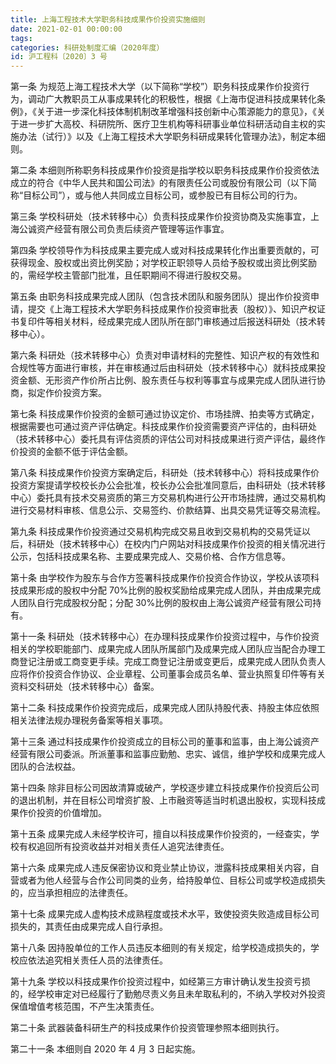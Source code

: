```yaml
---
title: 上海工程技术大学职务科技成果作价投资实施细则
date: 2021-02-01 00:00:00
tags: 
categories: 科研处制度汇编（2020年度）
id: 沪工程科〔2020〕3 号
---
```


第一条 为规范上海工程技术大学（以下简称“学校”）职务科技成果作价投资行为，调动广大教职员工从事成果转化的积极性，根据《上海市促进科技成果转化条例》，《关于进一步深化科技体制机制改革增强科技创新中心策源能力的意见》，《关于进一步扩大高校、科研院所、医疗卫生机构等科研事业单位科研活动自主权的实施办法（试行）》以及《上海工程技术大学职务科研成果转化管理办法》，制定本细则。

第二条 本细则所称职务科技成果作价投资是指学校以职务科技成果作价投资依法成立的符合《中华人民共和国公司法》的有限责任公司或股份有限公司（以下简称“目标公司”），或与他人共同成立目标公司，或参股已有目标公司的行为。

第三条 学校科研处（技术转移中心）负责科技成果作价投资协商及实施事宜，上海公诚资产经营有限公司负责后续资产管理等运作事宜。

第四条 学校领导作为科技成果主要完成人或对科技成果转化作出重要贡献的，可获得现金、股权或出资比例奖励；对学校正职领导人员给予股权或出资比例奖励的，需经学校主管部门批准，且任职期间不得进行股权交易。

第五条 由职务科技成果完成人团队（包含技术团队和服务团队）提出作价投资申请，提交《上海工程技术大学职务科技成果作价投资审批表（股权）》、知识产权证书复印件等相关材料，经成果完成人团队所在部门审核通过后报送科研处（技术转移中心）。

第六条 科研处（技术转移中心）负责对申请材料的完整性、知识产权的有效性和合规性等方面进行审核，并在审核通过后由科研处（技术转移中心）就科技成果投资金额、无形资产作价所占比例、股东责任与权利等事宜与成果完成人团队进行协商，拟定作价投资方案。

第七条 科技成果作价投资的金额可通过协议定价、市场挂牌、拍卖等方式确定，根据需要也可通过资产评估确定。科技成果作价投资需要资产评估的，由科研处（技术转移中心）委托具有评估资质的评估公司对科技成果进行资产评估，最终作价投资的金额不低于评估金额。

第八条 科技成果作价投资方案确定后，科研处（技术转移中心）将科技成果作价投资方案提请学校校长办公会批准，校长办公会批准同意后，由科研处（技术转移中心）委托具有技术交易资质的第三方交易机构进行公开市场挂牌，通过交易机构进行交易材料审核、信息公示、交易签约、价款结算、出具交易凭证等交易流程。

第九条 科技成果作价投资通过交易机构完成交易且收到交易机构的交易凭证以后，科研处（技术转移中心）在校内门户网站对科技成果作价投资的相关情况进行公示，包括科技成果名称、主要成果完成人、交易价格、合作方信息等。

第十条 由学校作为股东与合作方签署科技成果作价投资合作协议，学校从该项科技成果形成的股权中分配 70%比例的股权奖励给成果完成人团队，并由成果完成人团队自行完成股权分配；分配 30%比例的股权由上海公诚资产经营有限公司持有。

第十一条 科研处（技术转移中心）在办理科技成果作价投资过程中，与作价投资相关的学校职能部门、成果完成人团队所属部门及成果完成人团队应当配合办理工商登记注册或工商变更手续。完成工商登记注册或变更后，成果完成人团队负责人应将作价投资合作协议、企业章程、公司董事会成员名单、营业执照复印件等有关资料交科研处（技术转移中心）备案。

第十二条 科技成果作价投资完成后，成果完成人团队持股代表、持股主体应依照相关法律法规办理税务备案等相关事项。

第十三条 通过科技成果作价投资成立的目标公司的董事和监事，由上海公诚资产经营有限公司委派。所派董事和监事应勤勉、忠实、诚信，维护学校和成果完成人团队的合法权益。

第十四条 除非目标公司因故清算或破产，学校逐步建立科技成果作价投资后公司的退出机制，并在目标公司增资扩股、上市融资等适当时机退出股权，实现科技成果作价投资的价值增加。

第十五条 成果完成人未经学校许可，擅自以科技成果作价投资的，一经查实，学校有权追回所有投资收益并对相关责任人追究法律责任。

第十六条 成果完成人违反保密协议和竞业禁止协议，泄露科技成果相关内容，自营或者为他人经营与合作公司同类的业务，给持股单位、目标公司或学校造成损失的，应当承担相应的法律责任。

第十七条 成果完成人虚构技术成熟程度或技术水平，致使投资失败造成目标公司损失的，其责任由成果完成人自行承担。

第十八条 因持股单位的工作人员违反本细则的有关规定，给学校造成损失的，学校应依法追究相关责任人员的法律责任。

第十九条 学校以科技成果作价投资过程中，如经第三方审计确认发生投资亏损的，经学校审定对已经履行了勤勉尽责义务且未牟取私利的，不纳入学校对外投资保值增值考核范围，不产生决策责任。

第二十条 武器装备科研生产的科技成果作价投资管理参照本细则执行。

第二十一条 本细则自 2020 年 4 月 3 日起实施。
